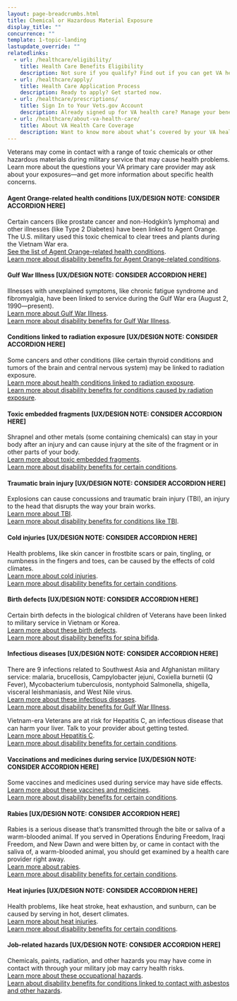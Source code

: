 ```yaml
---
layout: page-breadcrumbs.html
title: Chemical or Hazardous Material Exposure
display_title: ""
concurrence: ""
template: 1-topic-landing
lastupdate_override: ""
relatedlinks:
  - url: /healthcare/eligibility/
    title: Health Care Benefits Eligibility
    description: Not sure if you qualify? Find out if you can get VA health care benefits.
  - url: /healthcare/apply/
    title: Health Care Application Process
    description: Ready to apply? Get started now.
  - url: /healthcare/prescriptions/
    title: Sign In to Your Vets.gov Account
    description: Already signed up for VA health care? Manage your benefits online.
  - url: /healthcare/about-va-health-care/
    title: About VA Health Care Coverage
    description: Want to know more about what’s covered by your VA health care benefits? Learn more about your benefits.
---
```


<div class="va-introtext">

Veterans may come in contact with a range of toxic chemicals or other hazardous materials during military service that may cause health problems. Learn more about the questions your VA primary care provider may ask about your exposures—and get more information about specific health concerns.

</div>

#### Agent Orange-related health conditions [UX/DESIGN NOTE: CONSIDER ACCORDION HERE]

Certain cancers (like prostate cancer and non-Hodgkin’s lymphoma) and other illnesses (like Type 2 Diabetes) have been linked to Agent Orange. The U.S. military used this toxic chemical to clear trees and plants during the Vietnam War era.
<br />
[See the list of Agent Orange-related health conditions](/disability-benefits/conditions/exposure-to-hazardous-materials/agent-orange/diseases/).
<br />
[Learn more about disability benefits for Agent Orange-related conditions](/disability-benefits/conditions/exposure-to-hazardous-materials/agent-orange/).

#### Gulf War Illness [UX/DESIGN NOTE: CONSIDER ACCORDION HERE]

Illnesses with unexplained symptoms, like chronic fatigue syndrome and fibromyalgia, have been linked to service during the Gulf War era (August 2, 1990—present). 
<br />
[Learn more about Gulf War Illness](https://www.publichealth.va.gov/exposures/gulfwar/index.asp). 
<br />
[Learn more about disability benefits for Gulf War Illness](/disability-benefits/conditions/exposure-to-hazardous-materials/gulf-war-illness/).

#### Conditions linked to radiation exposure [UX/DESIGN NOTE: CONSIDER ACCORDION HERE]

Some cancers and other conditions (like certain thyroid conditions and tumors of the brain and central nervous system) may be linked to radiation exposure. 
<br />
[Learn more about health conditions linked to radiation exposure](https://www.publichealth.va.gov/exposures/radiation/diseases.asp). 
<br />
[Learn more about disability benefits for conditions caused by radiation exposure](/disability-benefits/conditions/exposure-to-hazardous-materials/radiation-exposure/). 

#### Toxic embedded fragments [UX/DESIGN NOTE: CONSIDER ACCORDION HERE]

Shrapnel and other metals (some containing chemicals) can stay in your body after an injury and can cause injury at the site of the fragment or in other parts of your body.
<br />
[Learn more about toxic embedded fragments](https://www.publichealth.va.gov/exposures/toxic_fragments/index.asp).
<br />
[Learn more about disability benefits for certain conditions](/disability-benefits/). 

#### Traumatic brain injury [UX/DESIGN NOTE: CONSIDER ACCORDION HERE]

Explosions can cause concussions and traumatic brain injury (TBI), an injury to the head that disrupts the way your brain works.
<br />
[Learn more about TBI](https://www.publichealth.va.gov/exposures/traumatic-brain-injury.asp).
<br />
[Learn more about disability benefits for conditions like TBI](/disability-benefits/). 

#### Cold injuries [UX/DESIGN NOTE: CONSIDER ACCORDION HERE]

Health problems, like skin cancer in frostbite scars or pain, tingling, or numbness in the fingers and toes, can be caused by the effects of cold climates.
<br />
[Learn more about cold injuries](https://www.publichealth.va.gov/exposures/cold-injuries/index.asp).
<br />
[Learn more about disability benefits for certain conditions](/disability-benefits/). 

#### Birth defects [UX/DESIGN NOTE: CONSIDER ACCORDION HERE]

Certain birth defects in the biological children of Veterans have been linked to military service in Vietnam or Korea.
<br />
[Learn more about these birth defects](https://www.publichealth.va.gov/exposures/agentorange/birth-defects/index.asp).
<br />
[Learn more about disability benefits for spina bifida](/disability-benefits/conditions/exposure-to-hazardous-materials/birth-defects/). 

#### Infectious diseases [UX/DESIGN NOTE: CONSIDER ACCORDION HERE]

There are 9 infections related to Southwest Asia and Afghanistan military service: malaria, brucellosis, Campylobacter jejuni, Coxiella burnetii (Q Fever), Mycobacterium tuberculosis, nontyphoid Salmonella, shigella, visceral leishmaniasis, and West Nile virus.
<br />
[Learn more about these infectious diseases](https://www.publichealth.va.gov/exposures/infectious-diseases/index.asp).
<br />
[Learn more about disability benefits for Gulf War Illness](/disability-benefits/conditions/exposure-to-hazardous-materials/gulf-war-illness/).

Vietnam-era Veterans are at risk for Hepatitis C, an infectious disease that can harm your liver. Talk to your provider about getting tested.
<br />
[Learn more about Hepatitis C](https://www.hepatitis.va.gov/patient/hcv/index.asp). 
<br />
[Learn more about disability benefits for certain conditions](/disability-benefits/). 

#### Vaccinations and medicines during service [UX/DESIGN NOTE: CONSIDER ACCORDION HERE]

Some vaccines and medicines used during service may have side effects.
<br />
[Learn more about these vaccines and medicines](https://www.publichealth.va.gov/exposures/vaccinations-medications.asp). 
<br />
[Learn more about disability benefits for certain conditions](/disability-benefits/). 

#### Rabies [UX/DESIGN NOTE: CONSIDER ACCORDION HERE]

Rabies is a serious disease that’s transmitted through the bite or saliva of a warm-blooded animal. If you served in Operations Enduring Freedom, Iraqi Freedom, and New Dawn and were bitten by, or came in contact with the saliva of, a warm-blooded animal, you should get examined by a health care provider right away.
<br />
[Learn more about rabies](https://www.publichealth.va.gov/exposures/rabies/index.asp). 
<br />
[Learn more about disability benefits for certain conditions](/disability-benefits/). 

#### Heat injuries [UX/DESIGN NOTE: CONSIDER ACCORDION HERE]

Health problems, like heat stroke, heat exhaustion, and sunburn, can be caused by serving in hot, desert climates.
<br />
[Learn more about heat injuries](https://www.publichealth.va.gov/exposures/heat-injuries/index.asp).
<br />
[Learn more about disability benefits for certain conditions](/disability-benefits/). 

#### Job-related hazards [UX/DESIGN NOTE: CONSIDER ACCORDION HERE]

Chemicals, paints, radiation, and other hazards you may have come in contact with through your military job may carry health risks.
<br />
[Learn more about these occupational hazards](https://www.publichealth.va.gov/exposures/categories/occupational-hazards.asp).
<br />
[Learn about disability benefits for conditions linked to contact with asbestos and other hazards](/disability-benefits/conditions/exposure-to-hazardous-materials/).
